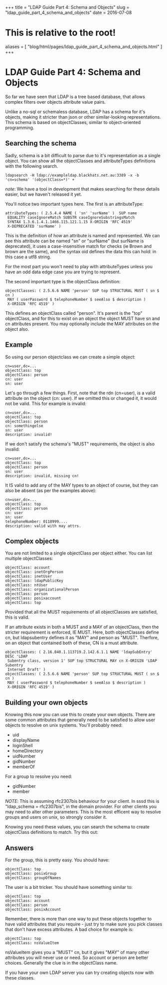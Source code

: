 +++
title = "LDAP Guide Part 4: Schema and Objects"
slug = "ldap_guide_part_4_schema_and_objects"
date = 2016-07-08
# This is relative to the root!
aliases = [ "blog/html/pages/ldap_guide_part_4_schema_and_objects.html" ]
+++
# LDAP Guide Part 4: Schema and Objects

So far we have seen that LDAP is a tree based database, that allows
complex filters over objects attribute value pairs.

Unlike a no-sql or schemaless database, LDAP has a schema for it\'s
objects, making it stricter than json or other similar-looking
representations. This schema is based on objectClasses, similar to
object-oriented programming.

## Searching the schema

Sadly, schema is a bit difficult to parse due to it\'s representation as
a single object. You can show all the objectClasses and attributeTypes
definitions with the following search.

    ldapsearch -H ldap://exampleldap.blackhats.net.au:3389 -x -b 'cn=schema' '(objectClass=*)' +

*note*: We have a tool in development that makes searching for these
details easier, but we haven\'t released it yet.

You\'ll notice two important types here. The first is an attributeType:

    attributeTypes: ( 2.5.4.4 NAME ( 'sn' 'surName' )  SUP name
     EQUALITY caseIgnoreMatch SUBSTR caseIgnoreSubstringsMatch
     SYNTAX 1.3.6.1.4.1.1466.115.121.1.15 X-ORIGIN 'RFC 4519'
     X-DEPRECATED 'surName' )

This is the definition of how an attribute is named and represented. We
can see this attribute can be named \"sn\" or \"surName\" (but surName
is deprecated), it uses a case-insensitive match for checks (ie Brown
and brown are the same), and the syntax oid defines the data this can
hold: in this case a utf8 string.

For the most part you won\'t need to play with attributeTypes unless you
have an odd data edge case you are trying to represent.

The second important type is the objectClass definition:

    objectClasses: ( 2.5.6.6 NAME 'person' SUP top STRUCTURAL MUST ( sn $ cn )
     MAY ( userPassword $ telephoneNumber $ seeAlso $ description )
     X-ORIGIN 'RFC 4519' )

This defines an objectClass called \"person\". It\'s parent is the
\"top\" objectClass, and for this to exist on an object the object MUST
have sn and cn attributes present. You may optionally include the MAY
attributes on the object also.

## Example

So using our person objectclass we can create a simple object:

    cn=user,dc=...
    objectClass: top
    objectClass: person
    cn: user
    sn: user

Let\'s go through a few things. First, note that the rdn (cn=user), is a
valid attribute on the object (cn: user). If we omitted this or changed
it, it would not be valid. This for example is invalid:

    cn=user,dc=...
    objectClass: top
    objectClass: person
    cn: somethingelse
    sn: user
    description: invalid!

If we don\'t satisfy the schema\'s \"MUST\" requirements, the object is
also invalid:

    cn=user,dc=...
    objectClass: top
    objectClass: person
    sn: user
    description: invalid, missing cn!

It IS valid to add any of the MAY types to an object of course, but they
can also be absent (as per the examples above):

    cn=user,dc=...
    objectClass: top
    objectClass: person
    cn: user
    sn: user
    telephoneNumber: 0118999....
    description: valid with may attrs.

## Complex objects

You are not limited to a single objectClass per object either. You can
list multiple objectClasses:

    objectClass: account
    objectClass: inetOrgPerson
    objectClass: inetUser
    objectClass: ldapPublicKey
    objectClass: ntUser
    objectClass: organizationalPerson
    objectClass: person
    objectClass: posixaccount
    objectClass: top

Provided that all the MUST requirements of all objectClasses are
satisfied, this is valid.

If an attribute exists in both a MUST and a MAY of an objectClass, then
the stricter requirement is enforced, IE MUST. Here, both objectClasses
define cn, but ldapsubentry defines it as \"MAY\" and person as
\"MUST\". Therfore, on an object that contained both of these, CN is a
must attribute.

    objectClasses: ( 2.16.840.1.113719.2.142.6.1.1 NAME 'ldapSubEntry' DESC 'LDAP 
     Subentry class, version 1' SUP top STRUCTURAL MAY cn X-ORIGIN 'LDAP Subentry 
     Internet Draft' )
    objectClasses: ( 2.5.6.6 NAME 'person' SUP top STRUCTURAL MUST ( sn $ cn )
     MAY ( userPassword $ telephoneNumber $ seeAlso $ description )
     X-ORIGIN 'RFC 4519' )

## Building your own objects

Knowing this now you can use this to create your own objects. There are
some common attributes that generally need to be satisfied to allow user
objects to resolve on unix systems. You\'ll probably need:

-   uid
-   displayName
-   loginShell
-   homeDirectory
-   uidNumber
-   gidNumber
-   memberOf

For a group to resolve you need:

-   gidNumber
-   member

*NOTE*: This is assuming rfc2307bis behaviour for your client. In sssd
this is \"ldap_schema = rfc2307bis\", in the domain provider. For other
clients you may need to alter other parameters. This is the most
efficent way to resolve groups and users on unix, so strongly consider
it.

Knowing you need these values, you can search the schema to create
objectClass definitions to match. Try this out:

## Answers

For the group, this is pretty easy. You should have:

    objectClass: top
    objectClass: posixGroup
    objectClass: groupOfNames

The user is a bit tricker. You should have something similar to:

    objectClass: top
    objectClass: account
    objectClass: person
    objectClass: posixAccount

Remember, there is more than one way to put these objects together to
have valid attributes that you require - just try to make sure you pick
classes that don\'t have excess attributes. A bad choice for example is:

    objectClass: top
    objectClass: nsValueItem

nsValueItem gives you a \"MUST\" cn, but it gives \"MAY\" of many other
attributes you will never use or need. So account or person are better
choices. Generally the clue is in the objectClass name.

If you have your own LDAP server you can try creating objects now with
these classes.
